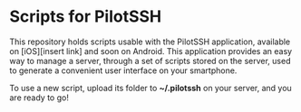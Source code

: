 # Scripts for PilotSSH

This repository holds scripts usable with the PilotSSH application, available on [iOS][insert link] and soon on Android. This application provides an easy way to manage a server, through a set of scripts stored on the server, used to generate a convenient user interface on your smartphone.

To use a new script, upload its folder to **~/.pilotssh** on your server, and you are ready to go!
